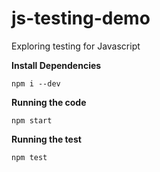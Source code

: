 # js-testing-demo
Exploring testing for Javascript


**Install Dependencies**
```
npm i --dev
```


**Running the code**
```
npm start
```


**Running the test**
```
npm test
```
